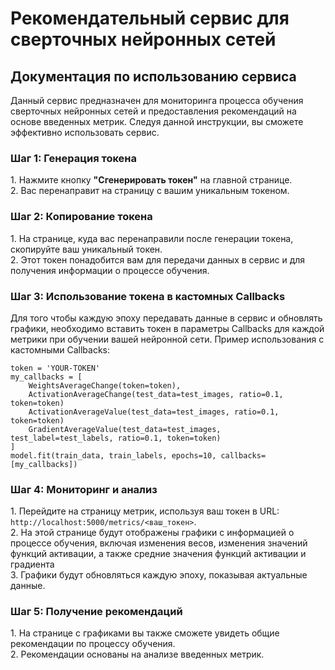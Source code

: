 <h1>Рекомендательный сервис для сверточных нейронных сетей</h1>
<div class="mt-4">
<h2>Документация по использованию сервиса</h2>
<p>Данный сервис предназначен для мониторинга процесса обучения сверточных нейронных сетей и предоставления рекомендаций на основе введенных метрик. Следуя данной инструкции, вы сможете эффективно использовать сервис.</p>  
<h3>Шаг 1: Генерация токена</h3>
<p>1. Нажмите кнопку <strong>"Сгенерировать токен"</strong> на главной странице.<br>
2. Вас перенаправит на страницу с вашим уникальным токеном.</p>
<h3>Шаг 2: Копирование токена</h3>
<p>1. На странице, куда вас перенаправили после генерации токена, скопируйте ваш уникальный токен.<br>
2. Этот токен понадобится вам для передачи данных в сервис и для получения информации о процессе обучения.</p>
<h3>Шаг 3: Использование токена в кастомных Callbacks</h3>
<p>Для того чтобы каждую эпоху передавать данные в сервис и обновлять графики, необходимо вставить токен в параметры Callbacks для каждой метрики при обучении вашей нейронной сети. Пример использования с кастомными Callbacks:</p>
<pre>
<code>token = 'YOUR-TOKEN'
my_callbacks = [
    WeightsAverageChange(token=token),
    ActivationAverageChange(test_data=test_images, ratio=0.1, token=token)
    ActivationAverageValue(test_data=test_images, ratio=0.1, token=token)
    GradientAverageValue(test_data=test_images, test_label=test_labels, ratio=0.1, token=token) 
]
model.fit(train_data, train_labels, epochs=10, callbacks=[my_callbacks])</code>
</pre>
<h3>Шаг 4: Мониторинг и анализ</h3>
<p>1. Перейдите на страницу метрик, используя ваш токен в URL: <code>http://localhost:5000/metrics/&lt;ваш_токен&gt;</code>.<br>
2. На этой странице будут отображены графики с информацией о процессе обучения, включая изменения весов, изменения значений функций активации, а также средние значения функций активации и градиента<br>
3. Графики будут обновляться каждую эпоху, показывая актуальные данные.</p>
<h3>Шаг 5: Получение рекомендаций</h3>
<p>1. На странице с графиками вы также сможете увидеть общие рекомендации по процессу обучения.<br>
2. Рекомендации основаны на анализе введенных метрик.</p>
</div>

